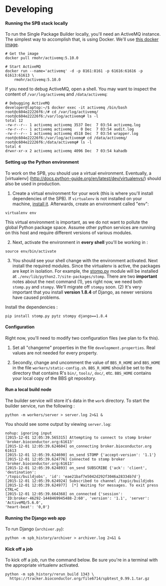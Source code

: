 Developing
==========

#### Running the SPB stack locally
To run the Single Package Builder locally, you'll need an ActiveMQ instance.  The
simplest way to accomplish that, is using Docker. We'll use [this docker image](https://github.com/disaster37/activemq).  

```
# Get the image
docker pull rmohr/activemq:5.10.0

# Start ActiveMQ
docker run --name='activemq' -d -p 8161:8161 -p 61616:61616 -p 61613:61613 \
    rmohr/activemq:5.10.0
```
If you need to debug ActiveMQ, open a shell.  You may want to inspect the content
of `/var/log/activemq` and `/data/activemq`: 
```
# Debugging ActiveMQ
developer@laptop:~/$ docker exec -it activemq /bin/bash
root@c604e22226f6:/# cd /var/log/activemq/
root@c604e22226f6:/var/log/activemq# ls -l
total 12
-rw-r--r-- 1 activemq activemq 3537 Dec  7 03:54 activemq.log
-rw-r--r-- 1 activemq activemq    0 Dec  7 03:54 audit.log
-rw-r--r-- 1 activemq activemq 4518 Dec  7 03:54 wrapper.log
root@c604e22226f6:/var/log/activemq# cd /data/activemq/
root@c604e22226f6:/data/activemq# ls -l
total 4
drwxr-xr-x 2 activemq activemq 4096 Dec  7 03:54 kahadb

```
#### Setting up the Python environment

To work on the SPB, you should use a virtual environment.  Eventually, a
[virtualenv] (http://docs.python-guide.org/en/latest/dev/virtualenvs/) should also
be used in production.

1. Create a virtual environment for your work (this is where you'll install dependencies
  of the SPB).  If `virtualenv` is not installed on your machine,
  [install it](http://virtualenv.readthedocs.org/en/latest/installation.html).  Afterwards,
  create an environment called "env":
  ```
  virtualenv env
  ```
  This virtual environment is important, as we do not want to pollute the
  global Python package space.  Assume other python services are running
  on this host and require different versions of various modules.

2. Next, activate the environment in **every shell** you'll be working in :
  ```
  source env/bin/activate
  ```
3. You should see your shell change with the environment activated.  Next
  install the required modules.  Since the virtualenv is active, the packages
  are kept in isolation.  For example, the
  [stomp.py](https://github.com/jasonrbriggs/stomp.py) module will be installed
  at `./env/lib/python2.7/site-packages/stomp`.  There are two **important**
  notes about the next command (1), yes right now, we need both `stomp.py`
  and `stompy`.  We'll migrate off `stompy` soon.  (2) It's very important
  that you install **version 1.8.4** of Django, as newer versions have caused
  problems.

  Install the dependencies :

  ```
  pip install stomp.py pytz stompy django==1.8.4
  ```
  
#### Configuration
Right now, you'll need to modify two configuration files (we plan to fix this).

1. Set all "changeme" properties in the file `development.properties`.  Real values are 
not needed for every property.

2. Secondly, change and uncomment the value of `BBS_R_HOME` and `BBS_HOME` in the
file `workers/static-config.sh`.  `BBS_R_HOME` should be set to the directory that
contains R's `bin/`, `tools/`, `doc/`, etc.  `BBS_HOME` contains your local copy
of the BBS git repository.

#### Run a local build node
The builder service will store it's data in the `work` directory.  To start the
builder service, run the following :
  ```
  python -m workers/server > server.log 2>&1 &
  ```
  You should see some output by viewing `server.log`:

  ```
  nohup: ignoring input
  [2015-12-01 12:05:39.565315] Attempting to connect to stomp broker
'broker.bioconductor.org:61613'
  [2015-12-01 12:05:39.624604] on_connecting broker.bioconductor.org 61613
  [2015-12-01 12:05:39.624690] on_send STOMP {'accept-version': '1.1'}
  [2015-12-01 12:05:39.624776] Connected to stomp broker 'broker.bioconductor.org:61613'
  [2015-12-01 12:05:39.624893] on_send SUBSCRIBE {'ack': 'client', 'destination':
'/topic/buildjobs', 'id': 'eae21baf7e5042d292f3046a28334b7d'}
  [2015-12-01 12:05:39.624924] Subscribed to channel /topic/buildjobs
  [2015-12-01 12:05:39.624977]  [*] Waiting for messages. To exit press CTRL+C
  [2015-12-01 12:05:39.664368] on_connected {'session':
'ID:broker-46292-1448469945488-2:60', 'version': '1.1', 'server': 'ActiveMQ/5.6.0',
'heart-beat': '0,0'}

  ```

#### Running the Django web app
  To run Django (`archiver.py`):
  ```
  python -m spb_history/archiver > archiver.log 2>&1 &
  ```

#### Kick off a job
To kick off a job, run the command below.  Be sure you're in a terminal with the
appropriate virtualenv activated.
```
python -m spb_history/rerun_build 1343 \
  https://tracker.bioconductor.org/file6714/spbtest_0.99.1.tar.gz
```

